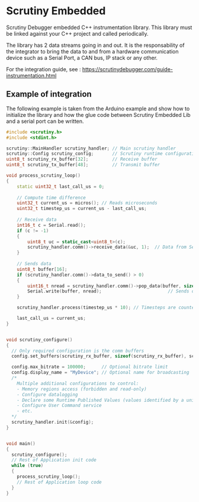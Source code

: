 # Scrutiny Embedded
Scrutiny Debugger embedded C++ instrumentation library.
This library must be linked against your C++ project and called periodically.

The library has 2 data streams going in and out. It is the responsability of the integrator to bring the data to and from a hardware communication device such as a Serial Port, a CAN bus, IP stack or any other. 

For the integration guide, see : https://scrutinydebugger.com/guide-instrumentation.html

## Example of integration
The following example is taken from the Arduino example and show how to initialize the library and how the glue code between Scrutiny Embedded Lib and a serial port can be written.

```c++
#include <scrutiny.h>
#include <stdint.h>

scrutiny::MainHandler scrutiny_handler; // Main scrutiny handler
scrutiny::Config scrutiny_config;       // Scrutiny runtime configuration
uint8_t scrutiny_rx_buffer[32];         // Receive buffer
uint8_t scrutiny_tx_buffer[48];         // Transmit buffer

void process_scrutiny_loop()
{
    static uint32_t last_call_us = 0;
  
    // Compute time difference
    uint32_t current_us = micros(); // Reads microseconds
    uint32_t timestep_us = current_us - last_call_us;
    
    // Receive data
    int16_t c = Serial.read();
    if (c != -1)
    {
        uint8_t uc = static_cast<uint8_t>(c);
        scrutiny_handler.comm()->receive_data(&uc, 1);  // Data from Serial port pushed into scrutiny-embedded lib
    }
    
    // Sends data
    uint8_t buffer[16];
    if (scrutiny_handler.comm()->data_to_send() > 0)
    {
        uint16_t nread = scrutiny_handler.comm()->pop_data(buffer, sizeof(buffer));  // Reads data from scrutiny lib
        Serial.write(buffer, nread);                         // Sends data to the serial port
    }

    scrutiny_handler.process(timestep_us * 10); // Timesteps are counted in multiple of 100ns

    last_call_us = current_us;  
}


void scrutiny_configure()
{
  // Only required configuration is the comm buffers
  config.set_buffers(scrutiny_rx_buffer, sizeof(scrutiny_rx_buffer), scrutiny_tx_buffer, sizeof(scrutiny_tx_buffer));

  config.max_bitrate = 100000;      // Optional bitrate limit
  config.display_name = "MyDevice"; // Optional name for broadcasting
  /* 
    Multiple additional configurations to control:
    - Memory regions access (forbidden and read-only)
    - Configure datalogging
    - Declare some Runtime Published Values (values identified by a unique ID handled by the app without debug symbols)
    - Configure User Command service
    - etc.
  */
  scrutiny_handler.init(&config);
}


void main()
{
  scrutiny_configure();
  // Rest of Application init code
  while (true)
  {
    process_scrutiny_loop();
    // Rest of Application loop code
  }
}

```
